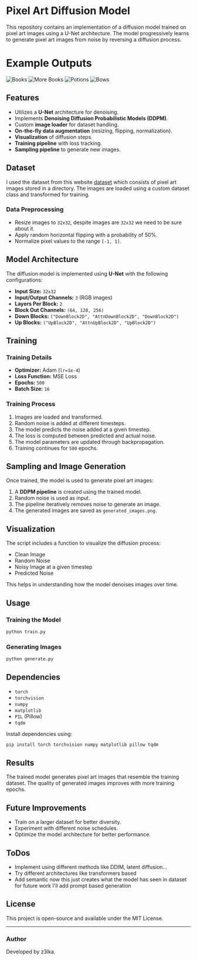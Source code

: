 # Pixel Art Diffusion Model

This repository contains an implementation of a diffusion model trained on pixel art images using a U-Net architecture. The model progressively learns to generate pixel art images from noise by reversing a diffusion process.

# Example Outputs

![Books]("./samples/generated_images.png")
![More Books]("./samples/generated_images_1.png")
![Potions]("./samples/generated_images_2.png")
![Bows]("./samples/generated_images_3.png")

## Features

- Utilizes a **U-Net** architecture for denoising.
- Implements **Denoising Diffusion Probabilistic Models (DDPM)**.
- Custom **image loader** for dataset handling.
- **On-the-fly data augmentation** (resizing, flipping, normalization).
- **Visualization** of diffusion steps.
- **Training pipeline** with loss tracking.
- **Sampling pipeline** to generate new images.

## Dataset

I used the dataset from this website [dataset](https://kyrise.itch.io/) which consists of pixel art images stored in a directory. The images are loaded using a custom dataset class and transformed for training.

### Data Preprocessing

- Resize images to `32x32`, despite images are `32x32` we need to be sure about it.
- Apply random horizontal flipping with a probability of 50%.
- Normalize pixel values to the range `[-1, 1]`.

## Model Architecture

The diffusion model is implemented using **U-Net** with the following configurations:

- **Input Size:** `32x32`
- **Input/Output Channels:** `3` (RGB images)
- **Layers Per Block:** `2`
- **Block Out Channels:** `(64, 128, 256)`
- **Down Blocks:** `("DownBlock2D", "AttnDownBlock2D", "DownBlock2D")`
- **Up Blocks:** `("UpBlock2D", "AttnUpBlock2D", "UpBlock2D")`

## Training

### Training Details

- **Optimizer:** Adam (`lr=1e-4`)
- **Loss Function:** MSE Loss
- **Epochs:** `500`
- **Batch Size:** `16`

### Training Process

1. Images are loaded and transformed.
2. Random noise is added at different timesteps.
3. The model predicts the noise added at a given timestep.
4. The loss is computed between predicted and actual noise.
5. The model parameters are updated through backpropagation.
6. Training continues for `500` epochs.

## Sampling and Image Generation

Once trained, the model is used to generate pixel art images:

1. A **DDPM pipeline** is created using the trained model.
2. Random noise is used as input.
3. The pipeline iteratively removes noise to generate an image.
4. The generated images are saved as `generated_images.png`.

## Visualization

The script includes a function to visualize the diffusion process:

- Clean Image
- Random Noise
- Noisy Image at a given timestep
- Predicted Noise

This helps in understanding how the model denoises images over time.

## Usage

### Training the Model

```bash
python train.py
```

### Generating Images

```bash
python generate.py
```

## Dependencies

- `torch`
- `torchvision`
- `numpy`
- `matplotlib`
- `PIL` (Pillow)
- `tqdm`

Install dependencies using:

```bash
pip install torch torchvision numpy matplotlib pillow tqdm
```

## Results

The trained model generates pixel art images that resemble the training dataset. The quality of generated images improves with more training epochs.

## Future Improvements

- Train on a larger dataset for better diversity.
- Experiment with different noise schedules.
- Optimize the model architecture for better performance.

## ToDos

- Implement using different methods like DDIM, latent diffusion...
- Try different architectures like transformers based
- Add semantic now this just creates what the model has seen in dataset for future work I'll add prompt based generation

## License

This project is open-source and available under the MIT License.

---

### Author

Developed by z3lka.
